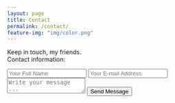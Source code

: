 ```yaml
---
layout: page
title: Contact
permalink: /contact/
feature-img: "img/color.png"
---
```


Keep in touch, my friends. <br>
Contact information:

<form action="https://getsimpleform.com/messages?form_api_token=897656da0775c0cb1115ce557b86939a" method="post">
  <!-- the redirect_to is optional, the form will redirect to the referrer on submission -->
  <input type='hidden' name='redirect_to' value='https://tcburns24/github.io/thank-you/' />
  <input type='text' name='name' placeholder='Your Full Name' />
  <input type='email' name='email' placeholder='Your E-mail Address' />
  <textarea name='message' placeholder='Write your message ...'></textarea>
  <input type='submit' value='Send Message' />
</form>
